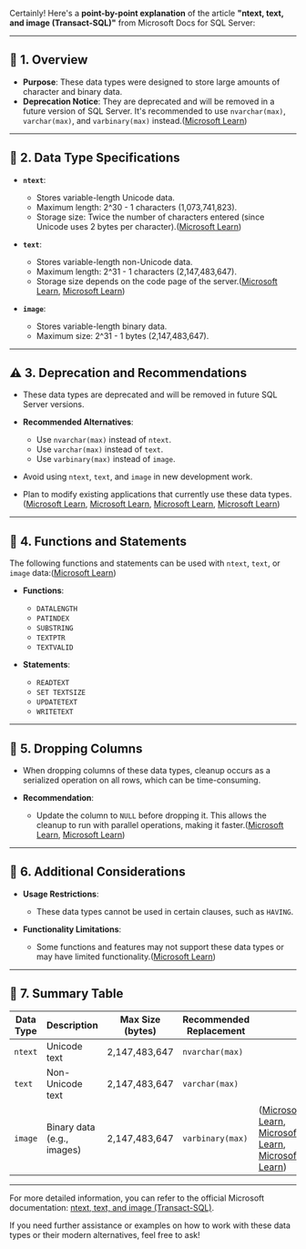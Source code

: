 Certainly! Here's a **point-by-point explanation** of the article **"ntext, text, and image (Transact-SQL)"** from Microsoft Docs for SQL Server:

---

## 🧵 1. **Overview**

* **Purpose**: These data types were designed to store large amounts of character and binary data.
* **Deprecation Notice**: They are deprecated and will be removed in a future version of SQL Server. It's recommended to use `nvarchar(max)`, `varchar(max)`, and `varbinary(max)` instead.([Microsoft Learn][1])

---

## 📏 2. **Data Type Specifications**

* **`ntext`**:

  * Stores variable-length Unicode data.
  * Maximum length: 2^30 - 1 characters (1,073,741,823).
  * Storage size: Twice the number of characters entered (since Unicode uses 2 bytes per character).([Microsoft Learn][1])

* **`text`**:

  * Stores variable-length non-Unicode data.
  * Maximum length: 2^31 - 1 characters (2,147,483,647).
  * Storage size depends on the code page of the server.([Microsoft Learn][1], [Microsoft Learn][2])

* **`image`**:

  * Stores variable-length binary data.
  * Maximum size: 2^31 - 1 bytes (2,147,483,647).

---

## ⚠️ 3. **Deprecation and Recommendations**

* These data types are deprecated and will be removed in future SQL Server versions.
* **Recommended Alternatives**:

  * Use `nvarchar(max)` instead of `ntext`.
  * Use `varchar(max)` instead of `text`.
  * Use `varbinary(max)` instead of `image`.
* Avoid using `ntext`, `text`, and `image` in new development work.
* Plan to modify existing applications that currently use these data types.([Microsoft Learn][3], [Microsoft Learn][4], [Microsoft Learn][1], [Microsoft Learn][5])

---

## 🧠 4. **Functions and Statements**

The following functions and statements can be used with `ntext`, `text`, or `image` data:([Microsoft Learn][2])

* **Functions**:

  * `DATALENGTH`
  * `PATINDEX`
  * `SUBSTRING`
  * `TEXTPTR`
  * `TEXTVALID`

* **Statements**:

  * `READTEXT`
  * `SET TEXTSIZE`
  * `UPDATETEXT`
  * `WRITETEXT`

---

## 🧹 5. **Dropping Columns**

* When dropping columns of these data types, cleanup occurs as a serialized operation on all rows, which can be time-consuming.
* **Recommendation**:

  * Update the column to `NULL` before dropping it. This allows the cleanup to run with parallel operations, making it faster.([Microsoft Learn][5], [Microsoft Learn][1])

---

## 📌 6. **Additional Considerations**

* **Usage Restrictions**:

  * These data types cannot be used in certain clauses, such as `HAVING`.
* **Functionality Limitations**:

  * Some functions and features may not support these data types or may have limited functionality.([Microsoft Learn][6])

---

## 📝 7. **Summary Table**

| Data Type | Description                | Max Size (bytes) | Recommended Replacement |                                                                    |
| --------- | -------------------------- | ---------------- | ----------------------- | ------------------------------------------------------------------ |
| `ntext`   | Unicode text               | 2,147,483,647    | `nvarchar(max)`         |                                                                    |
| `text`    | Non-Unicode text           | 2,147,483,647    | `varchar(max)`          |                                                                    |
| `image`   | Binary data (e.g., images) | 2,147,483,647    | `varbinary(max)`        | ([Microsoft Learn][3], [Microsoft Learn][2], [Microsoft Learn][5]) |

---

For more detailed information, you can refer to the official Microsoft documentation: [ntext, text, and image (Transact-SQL)](https://learn.microsoft.com/en-us/sql/t-sql/data-types/ntext-text-and-image-transact-sql?view=sql-server-ver16).

If you need further assistance or examples on how to work with these data types or their modern alternatives, feel free to ask!

[1]: https://learn.microsoft.com/vi-vn/sql/t-sql/data-types/ntext-text-and-image-transact-sql?view=sql-server-ver16&utm_source=chatgpt.com "ntext, text, and image (Transact-SQL) - SQL Server - Learn Microsoft"
[2]: https://learn.microsoft.com/lb-lu/sql/t-sql/data-types/ntext-text-and-image-transact-sql?view=sql-server-linux-ver15&utm_source=chatgpt.com "ntext, text, and image (Transact-SQL) - SQL Server | Microsoft Learn"
[3]: https://learn.microsoft.com/en-us/sql/t-sql/data-types/ntext-text-and-image-transact-sql?view=sql-server-ver16&utm_source=chatgpt.com "ntext, text, and image (Transact-SQL) - SQL Server - Learn Microsoft"
[4]: https://learn.microsoft.com/en-us/sql/t-sql/statements/set-textsize-transact-sql?view=sql-server-ver16&utm_source=chatgpt.com "SET TEXTSIZE (Transact-SQL) - SQL Server - Learn Microsoft"
[5]: https://learn.microsoft.com/mt-mt/sql/t-sql/data-types/ntext-text-and-image-transact-sql?view=sql-server-linux-ver15&utm_source=chatgpt.com "ntext, text, and image (Transact-SQL) - SQL Server | Microsoft Learn"
[6]: https://learn.microsoft.com/en-us/sql/t-sql/queries/select-having-transact-sql?view=sql-server-ver16&utm_source=chatgpt.com "HAVING (Transact-SQL) - SQL Server - Learn Microsoft"
